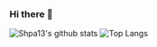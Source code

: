 ### Hi there 👋
![Shpa13's github stats](https://readme-stats-gd54sgsbl.vercel.app/api?username=shpa13&count_private=true&show_icons=true&theme=dark&hide=stars)
![Top Langs](https://readme-stats-gd54sgsbl.vercel.app/api/top-langs/?username=shpa13&theme=dark)
<!--
**Shpa13/Shpa13** is a ✨ _special_ ✨ repository because its `README.md` (this file) appears on your GitHub profile.

Here are some ideas to get you started:

- 🔭 I’m currently working on ...
- 🌱 I’m currently learning ...
- 👯 I’m looking to collaborate on ...
- 🤔 I’m looking for help with ...
- 💬 Ask me about ...
- 📫 How to reach me: ...
- 😄 Pronouns: ...
- ⚡ Fun fact: ...
-->

